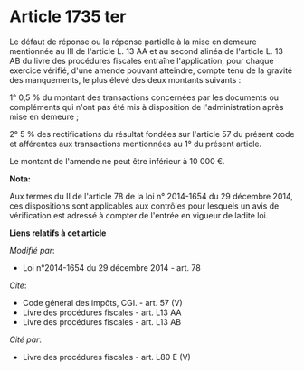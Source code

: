 # Article 1735 ter

Le défaut de réponse ou la réponse partielle à la mise en demeure mentionnée au III de l'article L. 13 AA et au second alinéa
de l'article L. 13 AB du livre des procédures fiscales entraîne l'application, pour chaque exercice vérifié, d'une amende
pouvant atteindre, compte tenu de la gravité des manquements, le plus élevé des deux montants suivants : 

1° 0,5 % du montant des transactions concernées par les documents ou compléments qui n'ont pas été mis à disposition de
l'administration après mise en demeure ; 

2° 5 % des rectifications du résultat fondées sur l'article 57 du présent code et afférentes aux transactions mentionnées au
1° du présent article. 

Le montant de l'amende ne peut être inférieur à 10 000 €.

**Nota:**

Aux termes du II de l'article 78 de la loi n° 2014-1654 du 29 décembre 2014, ces dispositions sont applicables aux contrôles
pour lesquels un avis de vérification est adressé à compter de l'entrée en vigueur de ladite loi.

**Liens relatifs à cet article**

_Modifié par_:

  - Loi n°2014-1654 du 29 décembre 2014 - art. 78

_Cite_:

  - Code général des impôts, CGI. - art. 57 (V)
  - Livre des procédures fiscales - art. L13 AA
  - Livre des procédures fiscales - art. L13 AB

_Cité par_:

  - Livre des procédures fiscales - art. L80 E (V)
